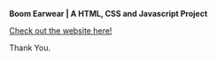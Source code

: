 <b> Boom Earwear | A HTML, CSS and Javascript Project </b>

<a href="http://projeto1.freecluster.eu/" target="_blank">Check out the website here!</a> 

Thank You.
